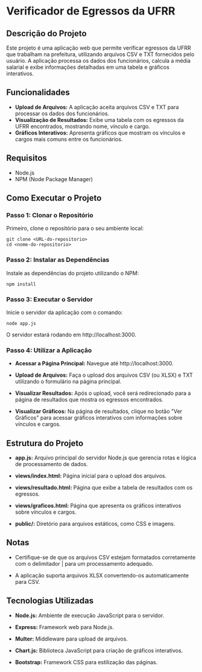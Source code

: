 # Verificador de Egressos da UFRR

## Descrição do Projeto

Este projeto é uma aplicação web que permite verificar egressos da UFRR que trabalham na prefeitura, utilizando arquivos CSV e TXT fornecidos pelo usuário. A aplicação processa os dados dos funcionários, calcula a média salarial e exibe informações detalhadas em uma tabela e gráficos interativos.

## Funcionalidades

- **Upload de Arquivos:** A aplicação aceita arquivos CSV e TXT para processar os dados dos funcionários.
- **Visualização de Resultados:** Exibe uma tabela com os egressos da UFRR encontrados, mostrando nome, vínculo e cargo.
- **Gráficos Interativos:** Apresenta gráficos que mostram os vínculos e cargos mais comuns entre os funcionários.

## Requisitos

- Node.js
- NPM (Node Package Manager)

## Como Executar o Projeto

### Passo 1: Clonar o Repositório

Primeiro, clone o repositório para o seu ambiente local:

```
git clone <URL-do-repositorio>
cd <nome-do-repositorio>
```

### Passo 2: Instalar as Dependências

Instale as dependências do projeto utilizando o NPM:

```
npm install
```

### Passo 3: Executar o Servidor

Inicie o servidor da aplicação com o comando:

```
node app.js
```

O servidor estará rodando em http://localhost:3000.

### Passo 4: Utilizar a Aplicação

- **Acessar a Página Principal:** Navegue até http://localhost:3000.

- **Upload de Arquivos:** Faça o upload dos arquivos CSV (ou XLSX) e TXT utilizando o formulário na página principal.

- **Visualizar Resultados:** Após o upload, você será redirecionado para a página de resultados que mostra os egressos encontrados.

- **Visualizar Gráficos:** Na página de resultados, clique no botão "Ver Gráficos" para acessar gráficos interativos com informações sobre vínculos e cargos.

## Estrutura do Projeto

- **app.js:** Arquivo principal do servidor Node.js que gerencia rotas e lógica de processamento de dados.

- **views/index.html:** Página inicial para o upload dos arquivos.

- **views/resultado.html:** Página que exibe a tabela de resultados com os egressos.

- **views/graficos.html:** Página que apresenta os gráficos interativos sobre vínculos e cargos.

- **public/:** Diretório para arquivos estáticos, como CSS e imagens.

## Notas

- Certifique-se de que os arquivos CSV estejam formatados corretamente com o delimitador | para um processamento adequado. 

- A aplicação suporta arquivos XLSX convertendo-os automaticamente para CSV.

## Tecnologias Utilizadas

- **Node.js:** Ambiente de execução JavaScript para o servidor.

- **Express:** Framework web para Node.js.

- **Multer:** Middleware para upload de arquivos.

- **Chart.js:** Biblioteca JavaScript para criação de gráficos interativos.

- **Bootstrap:** Framework CSS para estilização das páginas.
